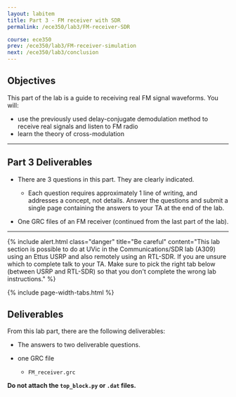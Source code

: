 ```yaml
---
layout: labitem
title: Part 3 - FM receiver with SDR
permalink: /ece350/lab3/FM-receiver-SDR

course: ece350
prev: /ece350/lab3/FM-receiver-simulation
next: /ece350/lab3/conclusion
---
```


## Objectives

This part of the lab is a guide to receiving real FM signal waveforms. You will:

- use the previously used delay-conjugate demodulation method to receive real signals and listen to FM radio
- learn the theory of cross-modulation

---

## Part 3 Deliverables

- There are 3 questions in this part. They are clearly indicated.
  - Each question requires approximately 1 line of writing, and addresses a concept, not details. Answer the questions and submit a single page containing the answers to your TA at the end of the lab.

- One GRC files of an FM receiver (continued from the last part of the lab).

---

{% include alert.html class="danger" title="Be careful" content="This lab section is possible to do at UVic in the Communications/SDR lab (A309) using an Ettus USRP and also remotely using an RTL-SDR. If you are unsure which to complete talk to your TA. Make sure to pick the right tab below (between USRP and RTL-SDR) so that you don't complete the wrong lab instructions." %}

{% include page-width-tabs.html %}

## Deliverables

From this lab part, there are the following deliverables:

- The answers to two deliverable questions.

- one GRC file
  - `FM_receiver.grc`

**Do not attach the `top_block.py` or `.dat` files.**